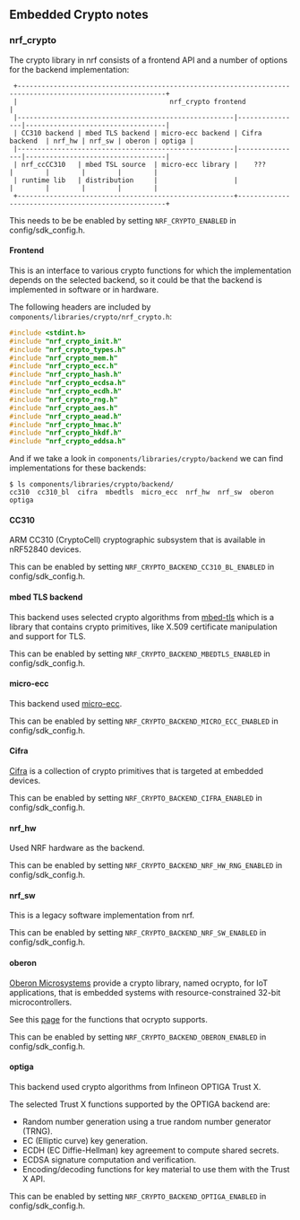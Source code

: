 ## Embedded Crypto notes


### nrf_crypto
The crypto library in nrf consists of a frontend API and a number of options
for the backend implementation:
```
 +-----------------------------------------------------------------------------------------------------------+
 |                                      nrf_crypto frontend                                                  |
 |------------------------------------------------------|----------------|-----------------------------------|
 | CC310 backend | mbed TLS backend | micro-ecc backend | Cifra backend  | nrf_hw | nrf_sw | oberon | optiga |
 |------------------------------------------------------|----------------|-----------------------------------|
 | nrf_ccCC310   | mbed TSL source  | micro-ecc library |    ???         |        |        |        |        |
 | runtime lib   | distribution     |                   |                |        |        |        |        |
 +------------------------------------------------------+----------------------------------------------------+
```
This needs to be be enabled by setting `NRF_CRYPTO_ENABLED` in
config/sdk_config.h.

#### Frontend
This is an interface to various crypto functions for which the implementation
depends on the selected backend, so it could be that the backend is implemented
in software or in hardware. 

The following headers are included by
`components/libraries/crypto/nrf_crypto.h`:
```c
#include <stdint.h>
#include "nrf_crypto_init.h"
#include "nrf_crypto_types.h"
#include "nrf_crypto_mem.h"
#include "nrf_crypto_ecc.h"
#include "nrf_crypto_hash.h"
#include "nrf_crypto_ecdsa.h"
#include "nrf_crypto_ecdh.h"
#include "nrf_crypto_rng.h"
#include "nrf_crypto_aes.h"
#include "nrf_crypto_aead.h"
#include "nrf_crypto_hmac.h"
#include "nrf_crypto_hkdf.h"
#include "nrf_crypto_eddsa.h"
```
And if we take a look in `components/libraries/crypto/backend` we can find
implementations for these backends:
```console
$ ls components/libraries/crypto/backend/
cc310  cc310_bl  cifra	mbedtls  micro_ecc  nrf_hw  nrf_sw  oberon  optiga
```
#### CC310
ARM CC310 (CryptoCell) cryptographic subsystem that is available in nRF52840
devices.

This can be enabled by setting `NRF_CRYPTO_BACKEND_CC310_BL_ENABLED` in
config/sdk_config.h.


#### mbed TLS backend
This backend uses selected crypto algorithms from
[mbed-tls](https://github.com/ARMmbed/mbedtls) which is a library that contains
crypto primitives, like X.509 certificate manipulation and support for TLS.

This can be enabled by setting `NRF_CRYPTO_BACKEND_MBEDTLS_ENABLED` in
config/sdk_config.h.


#### micro-ecc
This backend used [micro-ecc](https://github.com/kmackay/micro-ecc).

This can be enabled by setting `NRF_CRYPTO_BACKEND_MICRO_ECC_ENABLED` in
config/sdk_config.h.


#### Cifra
[Cifra](https://github.com/ctz/cifra) is a collection of crypto primitives that
is targeted at embedded devices.

This can be enabled by setting `NRF_CRYPTO_BACKEND_CIFRA_ENABLED` in
config/sdk_config.h.


#### nrf_hw
Used NRF hardware as the backend.

This can be enabled by setting `NRF_CRYPTO_BACKEND_NRF_HW_RNG_ENABLED` in
config/sdk_config.h.

#### nrf_sw
This is a legacy software implementation from nrf.

This can be enabled by setting `NRF_CRYPTO_BACKEND_NRF_SW_ENABLED` in
config/sdk_config.h.


#### oberon
[Oberon Microsystems](https://www.ocrypto.cha) provide a crypto library, named
ocrypto, for IoT applications, that is embedded systems with
resource-constrained 32-bit microcontrollers.

See this [page](https://www.ocrypto.ch/functions/) for the functions that
ocrypto supports.

This can be enabled by setting `NRF_CRYPTO_BACKEND_OBERON_ENABLED` in
config/sdk_config.h.

#### optiga
This backend used crypto algorithms from Infineon OPTIGA Trust X. 

The selected Trust X functions supported by the OPTIGA backend are:
* Random number generation using a true random number generator (TRNG).
* EC (Elliptic curve) key generation.
* ECDH (EC Diffie-Hellman) key agreement to compute shared secrets.
* ECDSA signature computation and verification.
* Encoding/decoding functions for key material to use them with the Trust X API.

This can be enabled by setting `NRF_CRYPTO_BACKEND_OPTIGA_ENABLED` in
config/sdk_config.h.

